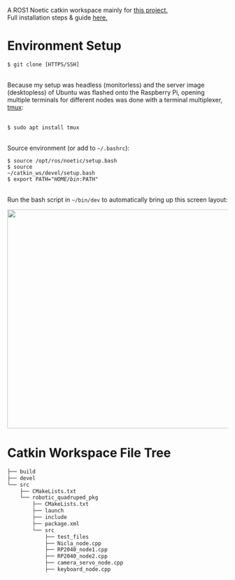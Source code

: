 A ROS1 Noetic catkin workspace mainly for [this project.](https://github.com/jchoi2507/Robotic_Quadruped) </br>
Full installation steps & guide [here.](https://www.notion.so/Final-Robotic-Quadruped-Dog-with-ROS-and-OpenCV-f2feed3d056e45b3b69db89706526826?pvs=4)
# Environment Setup

<code>$ git clone [HTTPS/SSH]</code> </br> <br>

Because my setup was headless (monitorless) and the server image (desktopless) of Ubuntu was flashed onto the Raspberry Pi, opening multiple terminals for different nodes was done with a terminal multiplexer, [tmux](https://github.com/tmux/tmux/wiki): </br> <br>

<code>$ sudo apt install tmux</code> </br> <br>

Source environment (or add to <code>~/.bashrc</code>):

<code>$ source /opt/ros/noetic/setup.bash</code> </br>
<code>$ source ~/catkin_ws/devel/setup.bash</code> </br>
<code>$ export PATH="$HOME/bin:$PATH"</code> </br> <br>
    

Run the bash script in <code>~/bin/dev</code> to automatically bring up this screen layout:

<img src="https://github.com/jchoi2507/catkin_ws/blob/main/bin/Screenshot%202023-04-26%20at%203.11.01%20PM.png" width="750" height="500">

# Catkin Workspace File Tree
```bash
├── build
├── devel
└── src
    ├── CMakeLists.txt
    └── robotic_quadruped_pkg
        ├── CMakeLists.txt
        ├── launch
        ├── include
        ├── package.xml
        └── src
            ├── test_files
            ├── Nicla_node.cpp
            ├── RP2040_node1.cpp
            ├── RP2040_node2.cpp
            ├── camera_servo_node.cpp
            ├── keyboard_node.cpp
```
